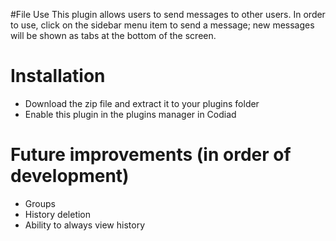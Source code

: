 #File Use
This plugin allows users to send messages to other users. In order to use, click on the sidebar menu item to send a message; new messages will be shown as tabs at the bottom of the screen.

# Installation

- Download the zip file and extract it to your plugins folder
- Enable this plugin in the plugins manager in Codiad

# Future improvements (in order of development)

- Groups
- History deletion
- Ability to always view history